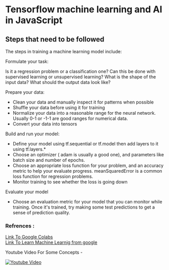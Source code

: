 # Tensorflow machine learning and AI in JavaScript
## Steps that need to be followed 

The steps in training a machine learning model include:

Formulate your task:

Is it a regression problem or a classification one?
Can this be done with supervised learning or unsupervised learning?
What is the shape of the input data? What should the output data look like?

Prepare your data:

- Clean your data and manually inspect it for patterns when possible
- Shuffle your data before using it for training
- Normalize your data into a reasonable range for the neural network. Usually 0-1 or -1-1 are good ranges for numerical data.
- Convert your data into tensors


Build and run your model:

- Define your model using tf.sequential or tf.model then add layers to it using tf.layers.*
- Choose an optimizer ( adam is usually a good one), and parameters like batch size and number of epochs.
- Choose an appropriate loss function for your problem, and an accuracy metric to help your evaluate progress. meanSquaredError is a common loss function for regression problems.
- Monitor training to see whether the loss is going down


Evaluate your model

- Choose an evaluation metric for your model that you can monitor while training. Once it's trained, try making some test predictions to get a sense of prediction quality.

### Refrences : 
<a href="https://codelabs.developers.google.com/codelabs/tfjs-training-regression/index.html">Link To Google Colabs</a><br>
<a href="https://developers.google.com/machine-learning/crash-course">Link To Learn Machine Learnig from google</a>

Youtube Video For Some Concepts -

[![Youtube Video](https://img.youtube.com/vi/IHZwWFHWa-w/0.jpg)](https://www.youtube.com/watch?v=IHZwWFHWa-w)